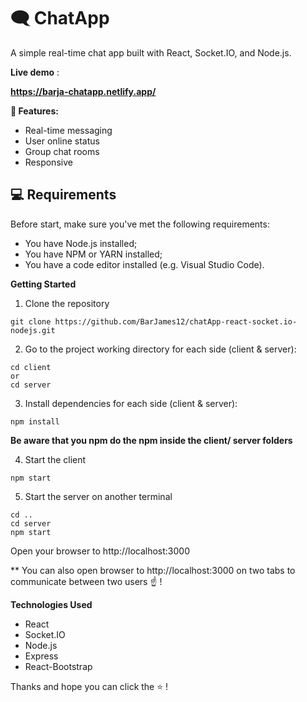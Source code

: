 # 🗨️ ChatApp

A simple real-time chat app built with React, Socket.IO, and Node.js.

**Live demo** :

**https://barja-chatapp.netlify.app/**

**🎯 Features:**

- Real-time messaging
- User online status
- Group chat rooms
- Responsive

## 💻 Requirements
Before start, make sure you've met the following requirements:
* You have Node.js installed;
* You have NPM or YARN installed;
* You have a code editor installed (e.g. Visual Studio Code).


**Getting Started**

1. Clone the repository

```node
git clone https://github.com/BarJames12/chatApp-react-socket.io-nodejs.git

```

2. Go to the project working directory for each side (client & server):

```node
cd client
or
cd server
```

3. Install dependencies for each side (client & server):

```node
npm install
```

**Be aware that you npm do the npm inside the client/ server folders**

4. Start the client

```node
npm start
```

5. Start the server on another terminal

```node
cd ..
cd server
npm start
```

Open your browser to http://localhost:3000

\*\* You can also open browser to http://localhost:3000 on two tabs to communicate between two users ☝️ !

**Technologies Used**

- React
- Socket.IO
- Node.js
- Express
- React-Bootstrap

Thanks and hope you can click the ⭐ !
